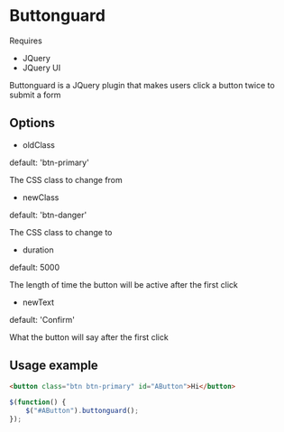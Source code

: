# Buttonguard

Requires
* JQuery
* JQuery UI

Buttonguard is a JQuery plugin that makes users click a button twice to submit a form

## Options

* oldClass

default: 'btn-primary'

The CSS class to change from

* newClass

default: 'btn-danger'

The CSS class to change to

* duration

default: 5000

The length of time the button will be active after the first click

* newText

default:  'Confirm'

What the button will say after the first click

## Usage example
````html
<button class="btn btn-primary" id="AButton">Hi</button>
````
````javascript
$(function() {
	$("#AButton").buttonguard();
});
````
